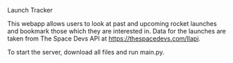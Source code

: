Launch Tracker

This webapp allows users to look at past and upcoming rocket launches and bookmark those which they are interested in. Data for the launches are taken from The Space Devs API at https://thespacedevs.com/llapi.

To start the server, download all files and run main.py. 
